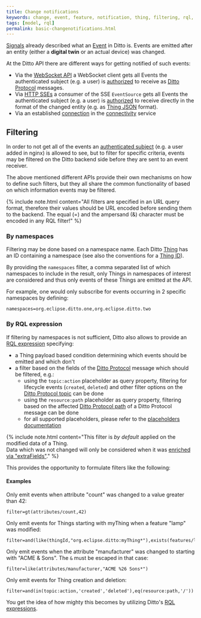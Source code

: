 ```yaml
---
title: Change notifications
keywords: change, event, feature, notification, thing, filtering, rql, push, subscribe, consume, enrich, extra
tags: [model, rql]
permalink: basic-changenotifications.html
---
```


[Signals](basic-signals.html) already described what an [Event](basic-signals-event.html) in Ditto is.
Events are emitted after an entity (either a **digital twin** or an actual device) was changed.

At the Ditto API there are different ways for getting notified of such events:
* Via the [WebSocket API](httpapi-protocol-bindings-websocket.html) a WebSocket client gets all Events the authenticated subject
  (e.g. a user) is [authorized](basic-auth.html) to receive as [Ditto Protocol](protocol-overview.html) messages.
* Via [HTTP SSEs](httpapi-sse.html) a consumer of the SSE `EventSource` gets all Events the authenticated subject
  (e.g. a user) is [authorized](basic-auth.html) to receive directly in the format of the changed entity 
  (e.g. as [Thing JSON](basic-thing.html#model-specification) format).
* Via an established [connection](basic-connections.html) in the [connectivity](connectivity-overview.html) service


## Filtering

In order to not get all of the events an [authenticated subject](basic-auth.html#authenticated-subjects) 
(e.g. a user added in nginx) is allowed to see, but to filter for specific criteria, 
events may be filtered on the Ditto backend side before they are sent to an event receiver.

The above mentioned different APIs provide their own mechanisms on how to define such filters, but they all share the
common functionality of based on which information events may be filtered.

{% include note.html content="All filters are specified in an URL query format, therefore their values should be URL
    encoded before sending them to the backend. The equal (=) and the ampersand (&) character must be encoded in any RQL
    filter!" %}

### By namespaces

Filtering may be done based on a namespace name. Each Ditto [Thing](basic-thing.html) has an ID containing a namespace 
(see also the conventions for a [Thing ID](basic-thing.html#thing-id)).

By providing the `namespaces` filter, a comma separated list of which namespaces to include in the result, only Things 
in namespaces of interest are considered and thus only events of these Things are emitted at the API.

For example, one would only subscribe for events occurring in 2 specific namespaces by defining:
```
namespaces=org.eclipse.ditto.one,org.eclipse.ditto.two
```

### By RQL expression

If filtering by namespaces is not sufficient, Ditto also allows to provide an [RQL expression](basic-rql.html) 
specifying:
* a Thing payload based condition determining which events should be emitted and which don't
* a filter based on the fields of the [Ditto Protocol](protocol-specification.html) message which should be filtered, 
  e.g.:
   * using the `topic:action` placeholder as query property, filtering for lifecycle events (`created`, `deleted`) 
     and other filter options on the [Ditto Protocol topic](protocol-specification-topic.html) can be done
   * using the `resource:path` placeholder as query property, filtering based on the affected 
     [Ditto Protocol path](protocol-specification.html#path) of a Ditto Protocol message can be done
   * for all supported placeholders, please refer to the 
     [placeholders documentation](basic-placeholders.html#scope-rql-expressions-when-filtering-for-ditto-protocol-messages)

{% include note.html content="This filter is *by default* applied on the modified data of a Thing.<br/>
    Data which was not changed will only be considered when it was 
    [enriched via \"extraFields\"](basic-enrichment.html)." %}

This provides the opportunity to formulate filters like the following:

#### Examples

Only emit events when attribute "count" was changed to a value greater than 42:
```
filter=gt(attributes/count,42)
```

Only emit events for Things starting with myThing when a feature "lamp" was modified:
```
filter=and(like(thingId,"org.eclipse.ditto:myThing*"),exists(features/lamp))
```

Only emit events when the attribute "manufacturer" was changed to starting with "ACME & Sons".
The `&` must be escaped in that case:
```
filter=like(attributes/manufacturer,"ACME %26 Sons*")
```

Only emit events for Thing creation and deletion:
```
filter=and(in(topic:action,'created','deleted'),eq(resource:path,'/'))
```

You get the idea of how mighty this becomes by utilizing Ditto's [RQL expressions](basic-rql.html).
